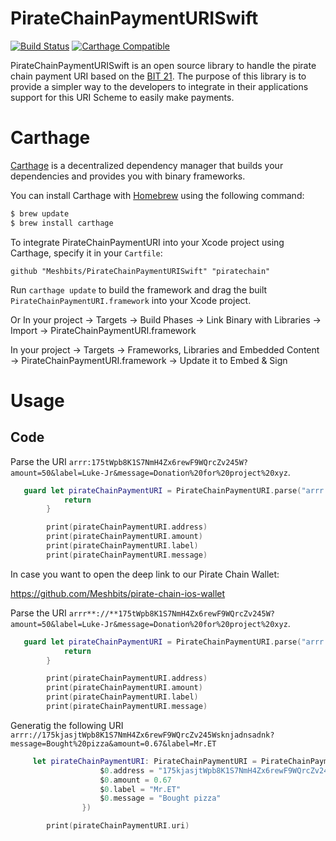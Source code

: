 # PirateChainPaymentURISwift

[![Build Status](https://travis-ci.org/SandroMachado/BitcoinPaymentURISwift.svg?branch=master)](https://travis-ci.org/SandroMachado/BitcoinPaymentURISwift)
[![Carthage Compatible](https://img.shields.io/badge/Carthage-compatible-4BC51D.svg?style=flat)](https://github.com/Carthage/Carthage)

PirateChainPaymentURISwift is an open source library to handle the pirate chain payment URI based on the [BIT 21](https://github.com/bitcoin/bips/blob/master/bip-0021.mediawiki). The purpose of this library is to provide a simpler way to the developers to integrate in their applications support for this URI Scheme to easily make payments.

# Carthage

[Carthage](https://github.com/Carthage/Carthage) is a decentralized dependency manager that builds your dependencies and provides you with binary frameworks.

You can install Carthage with [Homebrew](http://brew.sh/) using the following command:

```bash
$ brew update
$ brew install carthage
```

To integrate PirateChainPaymentURI into your Xcode project using Carthage, specify it in your `Cartfile`:

```ogdl
github "Meshbits/PirateChainPaymentURISwift" "piratechain"
```

Run `carthage update` to build the framework and drag the built `PirateChainPaymentURI.framework` into your Xcode project.

Or In your project -> Targets -> Build Phases -> Link Binary with Libraries -> Import -> PirateChainPaymentURI.framework

In your project -> Targets -> Frameworks, Libraries and Embedded Content -> PirateChainPaymentURI.framework -> Update it to Embed & Sign 

# Usage

## Code

Parse the URI `arrr:175tWpb8K1S7NmH4Zx6rewF9WQrcZv245W?amount=50&label=Luke-Jr&message=Donation%20for%20project%20xyz`.

```Swift
   guard let pirateChainPaymentURI = PirateChainPaymentURI.parse("arrr:175kjasjtWpb8K1S7NmH4Zx6rewF9WQrcZv245Wsknjadnsadnk?message=Bought%20pizza&amount=0.67&label=Mr.ET") else {
            return
        }

        print(pirateChainPaymentURI.address)
        print(pirateChainPaymentURI.amount)
        print(pirateChainPaymentURI.label)
        print(pirateChainPaymentURI.message)
```

In case you want to open the deep link to our Pirate Chain Wallet:

https://github.com/Meshbits/pirate-chain-ios-wallet

Parse the URI `arrr**://**175tWpb8K1S7NmH4Zx6rewF9WQrcZv245W?amount=50&label=Luke-Jr&message=Donation%20for%20project%20xyz`.

```Swift
   guard let pirateChainPaymentURI = PirateChainPaymentURI.parse("arrr://175kjasjtWpb8K1S7NmH4Zx6rewF9WQrcZv245Wsknjadnsadnk?message=Bought%20pizza&amount=0.67&label=Mr.ET") else {
            return
        }

        print(pirateChainPaymentURI.address)
        print(pirateChainPaymentURI.amount)
        print(pirateChainPaymentURI.label)
        print(pirateChainPaymentURI.message)
```

Generatig the following URI `arrr://175kjasjtWpb8K1S7NmH4Zx6rewF9WQrcZv245Wsknjadnsadnk?message=Bought%20pizza&amount=0.67&label=Mr.ET`

```Swift
     let pirateChainPaymentURI: PirateChainPaymentURI = PirateChainPaymentURI.init(build: {
                    $0.address = "175kjasjtWpb8K1S7NmH4Zx6rewF9WQrcZv245Wsknjadnsadnk"
                    $0.amount = 0.67
                    $0.label = "Mr.ET"
                    $0.message = "Bought pizza"
                })

        print(pirateChainPaymentURI.uri)
```
